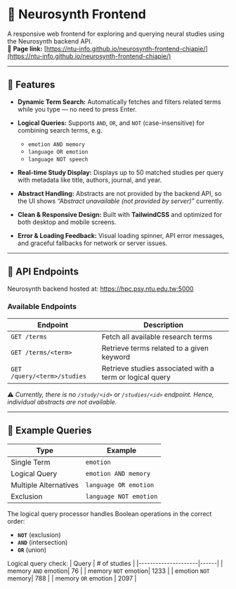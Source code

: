 # 🧠 Neurosynth Frontend

A responsive web frontend for exploring and querying neural studies using the Neurosynth backend API.  
🔗 **Page link:** [https://ntu-info.github.io/neurosynth-frontend-chiapie/](https://ntu-info.github.io/neurosynth-frontend-chiapie/)

---

## 🚀 Features

- **Dynamic Term Search:** Automatically fetches and filters related terms while you type — no need to press Enter.

- **Logical Queries:** Supports `AND`, `OR`, and `NOT` (case-insensitive) for combining search terms, e.g.  
  - `emotion AND memory`  
  - `language OR emotion`  
  - `language NOT speech`

- **Real-time Study Display:** Displays up to 50 matched studies per query with metadata like title, authors, journal, and year.

- **Abstract Handling:** Abstracts are not provided by the backend API, so the UI shows  *“Abstract unavailable (not provided by server)”* currently.

- **Clean & Responsive Design:** Built with **TailwindCSS** and optimized for both desktop and mobile screens.

- **Error & Loading Feedback:** Visual loading spinner, API error messages, and graceful fallbacks for network or server issues.

---

## 🧩 API Endpoints

Neurosynth backend hosted at: https://hpc.psy.ntu.edu.tw:5000


### Available Endpoints

| Endpoint | Description |
|-----------|--------------|
| `GET /terms` | Fetch all available research terms |
| `GET /terms/<term>` | Retrieve terms related to a given keyword |
| `GET /query/<term>/studies` | Retrieve studies associated with a term or logical query |

⚠️ *Currently, there is no `/study/<id>` or `/studies/<id>` endpoint. Hence, individual abstracts are not available.*

---

## 🌰 Example Queries

| Type | Example |
|------|----------|
| Single Term | `emotion` |
| Logical Query | `emotion AND memory` |
| Multiple Alternatives | `language OR emotion` |
| Exclusion | `language NOT emotion` |

The logical query processor handles Boolean operations in the correct order:
- **`NOT`** (exclusion)
- **`AND`** (intersection)
- **`OR`** (union)

Logical query check:
| Query | # of studies |
|---------------------|------|
| memory `AND` emotion| 76 |
| memory `NOT` emotion| 1233 |
| emotion `NOT` memory| 788 |
| memory `OR` emotion | 2097 |
